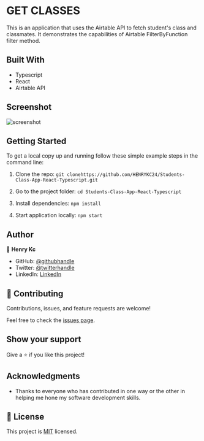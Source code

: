 # GET CLASSES
This is an application that uses the Airtable API to fetch student's class and classmates. It demonstrates the capabilities of Airtable FilterByFunction filter method.

## Built With

- Typescript
- React
- Airtable API

## Screenshot
![screenshot](https://upww.screenrec.com/images/f_2uaCvpnyxT4dsS5UhbBQ8ZwoilDmq1EI.png)


## Getting Started


To get a local copy up and running follow these simple example steps in the command line:

1. Clone the repo: `git clonehttps://github.com/HENRYKC24/Students-Class-App-React-Typescript.git`

2. Go to the project folder: `cd Students-Class-App-React-Typescript`

3. Install dependencies: `npm install`

4. Start application locally: `npm start`



## Author

👤 **Henry Kc**

- GitHub: [@githubhandle](https://github.com/henrykc24)
- Twitter: [@twitterhandle](https://twitter.com/henrykc24)
- LinkedIn: [LinkedIn](https://linkedin.com/in/henry-kc)


## 🤝 Contributing

Contributions, issues, and feature requests are welcome!

Feel free to check the [issues page](https://github.com/HENRYKC24/Students-Class-App-React-Typescript/issues/).

## Show your support

Give a ⭐️ if you like this project!

## Acknowledgments

- Thanks to everyone who has contributed in one way or the other in helping me hone my software development skills.

## 📝 License

This project is [MIT](./LICENSE) licensed.
